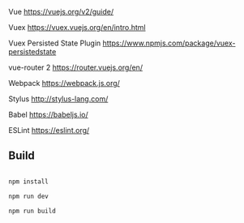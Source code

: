 
Vue https://vuejs.org/v2/guide/

Vuex https://vuex.vuejs.org/en/intro.html

Vuex Persisted State Plugin https://www.npmjs.com/package/vuex-persistedstate

vue-router 2 https://router.vuejs.org/en/

Webpack https://webpack.js.org/

Stylus http://stylus-lang.com/

Babel https://babeljs.io/

ESLint https://eslint.org/


## Build

``` bash

npm install

npm run dev

npm run build

```